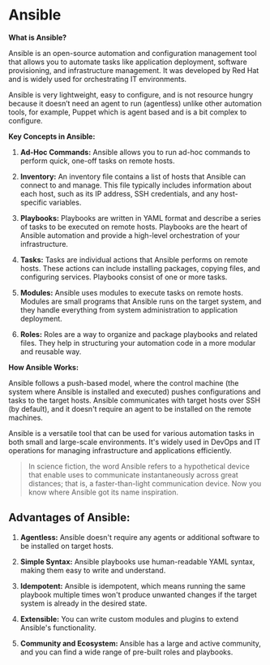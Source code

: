 # Ansible 

**What is Ansible?**

Ansible is an open-source automation and configuration management tool that allows you to automate tasks like application deployment, software provisioning, and infrastructure management. It was developed by Red Hat and is widely used for orchestrating IT environments.

Ansible is very lightweight, easy to configure, and is not resource hungry because it
doesn’t need an agent to run (agentless) unlike other automation tools, for example,
Puppet which is agent based and is a bit complex to configure.

**Key Concepts in Ansible:**

1. **Ad-Hoc Commands:** Ansible allows you to run ad-hoc commands to perform quick, one-off tasks on remote hosts.

2. **Inventory:** An inventory file contains a list of hosts that Ansible can connect to and manage. This file typically includes information about each host, such as its IP address, SSH credentials, and any host-specific variables.

3. **Playbooks:** Playbooks are written in YAML format and describe a series of tasks to be executed on remote hosts. Playbooks are the heart of Ansible automation and provide a high-level orchestration of your infrastructure.

4. **Tasks:** Tasks are individual actions that Ansible performs on remote hosts. These actions can include installing packages, copying files, and configuring services. Playbooks consist of one or more tasks.

5. **Modules:** Ansible uses modules to execute tasks on remote hosts. Modules are small programs that Ansible runs on the target system, and they handle everything from system administration to application deployment.

6. **Roles:** Roles are a way to organize and package playbooks and related files. They help in structuring your automation code in a more modular and reusable way.



**How Ansible Works:**

Ansible follows a push-based model, where the control machine (the system where Ansible is installed and executed) pushes configurations and tasks to the target hosts. Ansible communicates with target hosts over SSH (by default), and it doesn't require an agent to be installed on the remote machines.

Ansible is a versatile tool that can be used for various automation tasks in both small and large-scale environments. It's widely used in DevOps and IT operations for managing infrastructure and applications efficiently.

>In science fiction, the word Ansible refers to a hypothetical device that
enable uses to communicate instantaneously across great distances; that is,
a faster-than-light communication device. Now you know where Ansible got
its name inspiration.

## Advantages of Ansible:

1. **Agentless:** Ansible doesn't require any agents or additional software to be installed on target hosts.

2. **Simple Syntax:** Ansible playbooks use human-readable YAML syntax, making them easy to write and understand.

3. **Idempotent:** Ansible is idempotent, which means running the same playbook multiple times won't produce unwanted changes if the target system is already in the desired state.

4. **Extensible:** You can write custom modules and plugins to extend Ansible's functionality.

5. **Community and Ecosystem:** Ansible has a large and active community, and you can find a wide range of pre-built roles and playbooks.
